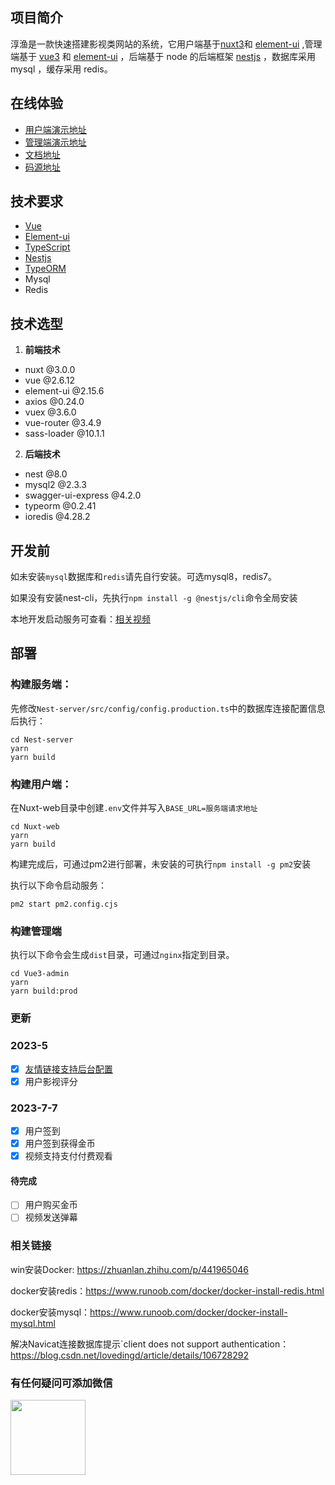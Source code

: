 ## 项目简介
淳渔是一款快速搭建影视类网站的系统，它用户端基于[nuxt3](https://nuxt.com/)和 [element-ui](https://element.eleme.cn/#/zh-CN) ,管理端基于 [vue3](https://cn.vuejs.org/) 和 [element-ui](https://element.eleme.cn/#/zh-CN) ，后端基于 node 的后端框架 [nestjs](https://docs.nestjs.cn/8/) ，数据库采用 mysql ，缓存采用 redis。


## 在线体验
  - [用户端演示地址](http://cms.yinchunyu.com)
  - [管理端演示地址](http://cms-admin.yinchunyu.com)
  - [文档地址](https://yinMrsir.github.io/#/)
  - [码源地址](https://github.com/yinMrsir/chunyu-cms)


## 技术要求
  - [Vue](https://cn.vuejs.org/)
  - [Element-ui](https://element.eleme.cn/#/zh-CN)
  - [TypeScript](https://www.tslang.cn/index.html)
  - [Nestjs](https://docs.nestjs.cn/8/)
  - [TypeORM](https://typeorm.biunav.com/)
  - Mysql
  - Redis
  
## 技术选型
  1. **前端技术**
   - nuxt @3.0.0
   - vue @2.6.12
   - element-ui @2.15.6
   - axios @0.24.0
   - vuex @3.6.0
   - vue-router @3.4.9
   - sass-loader @10.1.1

  2. **后端技术**
   - nest @8.0
   - mysql2 @2.3.3
   - swagger-ui-express @4.2.0
   - typeorm @0.2.41
   - ioredis @4.28.2

## 开发前

如未安装`mysql`数据库和`redis`请先自行安装。可选mysql8，redis7。

如果没有安装nest-cli，先执行`npm install -g @nestjs/cli`命令全局安装

本地开发启动服务可查看：[相关视频](https://www.douyin.com/user/MS4wLjABAAAAUKMCVZGbQl7etrdd36GBIG6OGxClOwoHci_-PIlxNvE?modal_id=7213009576487177504)

## 部署

### 构建服务端：

先修改`Nest-server/src/config/config.production.ts`中的数据库连接配置信息后执行：

```shell
cd Nest-server
yarn
yarn build
```

### 构建用户端：

在Nuxt-web目录中创建`.env`文件并写入`BASE_URL=服务端请求地址`

```shell
cd Nuxt-web
yarn
yarn build
```

构建完成后，可通过pm2进行部署，未安装的可执行`npm install -g pm2`安装

执行以下命令启动服务：
```shell
pm2 start pm2.config.cjs
```

### 构建管理端

执行以下命令会生成`dist`目录，可通过`nginx`指定到目录。

```shell
cd Vue3-admin
yarn
yarn build:prod
```

### 更新
### 2023-5
- [x] [友情链接支持后台配置](https://www.douyin.com/user/MS4wLjABAAAAUKMCVZGbQl7etrdd36GBIG6OGxClOwoHci_-PIlxNvE?modal_id=7225255650392132903)
- [x] 用户影视评分

### 2023-7-7
- [x] 用户签到
- [x] 用户签到获得金币
- [x] 视频支持支付付费观看

#### 待完成
- [ ] 用户购买金币
- [ ] 视频发送弹幕

### 相关链接

win安装Docker: https://zhuanlan.zhihu.com/p/441965046

docker安装redis：https://www.runoob.com/docker/docker-install-redis.html

docker安装mysql：https://www.runoob.com/docker/docker-install-mysql.html

解决Navicat连接数据库提示`client does not support authentication：https://blog.csdn.net/lovedingd/article/details/106728292

### 有任何疑问可添加微信

<img height="120" src="https://gitee.com/chunyu-cms/chunyu-cms/raw/main/wx.jpg" width="120"/>
